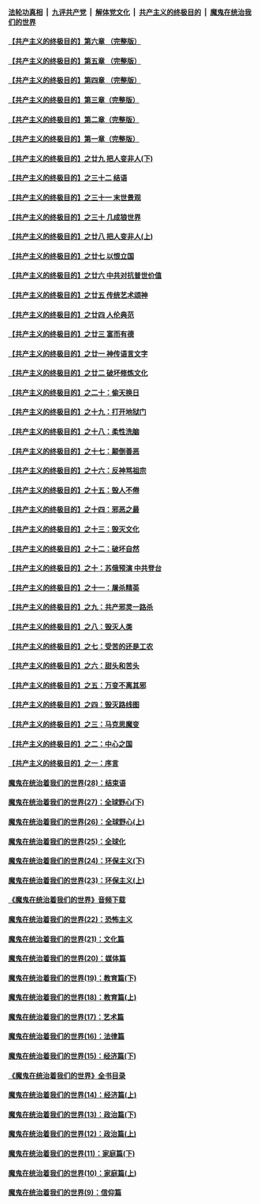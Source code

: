 ####  [法轮功真相](../../../../basic/blob/master/README.md?t=06171602) &nbsp;|&nbsp; [九评共产党](../../../../9ping.md/blob/master/README.md?t=06171602) &nbsp;|&nbsp; [解体党文化](../../../../jtdwh.md/blob/master/README.md?t=06171602)  &nbsp;|&nbsp; [共产主义的终极目的](../../../../gczydzjmd.md/blob/master/README.md?t=06171602) &nbsp;|&nbsp; [魔鬼在统治我们的世界](../../../../mgztzwmdsj.md/blob/master/README.md?t=06171602) 

#### [【共产主义的终极目的】第六章 （完整版）](../pages/nsc422/n11428913.md?t=06171602) 

#### [【共产主义的终极目的】第五章 （完整版）](../pages/nsc422/n11428912.md?t=06171602) 

#### [【共产主义的终极目的】第四章 （完整版）](../pages/nsc422/n11428907.md?t=06171602) 

#### [【共产主义的终极目的】第三章（完整版）](../pages/nsc422/n11428848.md?t=06171602) 

#### [【共产主义的终极目的】第二章（完整版）](../pages/nsc422/n11428831.md?t=06171602) 

#### [【共产主义的终极目的】第一章（完整版）](../pages/nsc422/n11417651.md?t=06171602) 

#### [【共产主义的终极目的】之廿九 把人变非人(下)](../pages/nsc422/n11344140.md?t=06171602) 

#### [【共产主义的终极目的】之三十二 结语](../pages/nsc422/n11360535.md?t=06171602) 

#### [【共产主义的终极目的】之三十一 末世景观](../pages/nsc422/n11351129.md?t=06171602) 

#### [【共产主义的终极目的】之三十 几成狼世界](../pages/nsc422/n11348280.md?t=06171602) 

#### [【共产主义的终极目的】之廿八 把人变非人(上)](../pages/nsc422/n11340492.md?t=06171602) 

#### [【共产主义的终极目的】之廿七 以恨立国](../pages/nsc422/n11336944.md?t=06171602) 

#### [【共产主义的终极目的】之廿六 中共对抗普世价值](../pages/nsc422/n11324785.md?t=06171602) 

#### [【共产主义的终极目的】之廿五 传统艺术颂神](../pages/nsc422/n11296396.md?t=06171602) 

#### [【共产主义的终极目的】之廿四 人伦典范](../pages/nsc422/n11296397.md?t=06171602) 

#### [【共产主义的终极目的】之廿三 富而有德](../pages/nsc422/n11283598.md?t=06171602) 

#### [【共产主义的终极目的】之廿一 神传语言文字](../pages/nsc422/n11263265.md?t=06171602) 

#### [【共产主义的终极目的】之廿二 破坏修炼文化](../pages/nsc422/n11245728.md?t=06171602) 

#### [【共产主义的终极目的】之二十：偷天换日](../pages/nsc422/n11238846.md?t=06171602) 

#### [【共产主义的终极目的】之十九：打开地狱门](../pages/nsc422/n11206376.md?t=06171602) 

#### [【共产主义的终极目的】之十八：柔性洗脑](../pages/nsc422/n11199994.md?t=06171602) 

#### [【共产主义的终极目的】之十七：颠倒善恶](../pages/nsc422/n11179782.md?t=06171602) 

#### [【共产主义的终极目的】之十六：反神骂祖宗](../pages/nsc422/n11166798.md?t=06171602) 

#### [【共产主义的终极目的】之十五：毁人不倦](../pages/nsc422/n11166792.md?t=06171602) 

#### [【共产主义的终极目的】之十四：邪恶之最](../pages/nsc422/n11150249.md?t=06171602) 

#### [【共产主义的终极目的】之十三：毁灭文化](../pages/nsc422/n11135227.md?t=06171602) 

#### [【共产主义的终极目的】之十二：破坏自然](../pages/nsc422/n11135214.md?t=06171602) 

#### [【共产主义的终极目的】之十：苏俄预演 中共登台](../pages/nsc422/n11118424.md?t=06171602) 

#### [【共产主义的终极目的】之十一：屠杀精英](../pages/nsc422/n11118442.md?t=06171602) 

#### [【共产主义的终极目的】之九：共产邪灵一路杀](../pages/nsc422/n11114139.md?t=06171602) 

#### [【共产主义的终极目的】之八：毁灭人类](../pages/nsc422/n11108503.md?t=06171602) 

#### [【共产主义的终极目的】之七：受苦的还是工农](../pages/nsc422/n11101809.md?t=06171602) 

#### [【共产主义的终极目的】之六：甜头和苦头](../pages/nsc422/n11096971.md?t=06171602) 

#### [【共产主义的终极目的】之五：万变不离其邪](../pages/nsc422/n11091285.md?t=06171602) 

#### [【共产主义的终极目的】之四：毁灭路线图](../pages/nsc422/n11086284.md?t=06171602) 

#### [【共产主义的终极目的】之三：马克思魔变](../pages/nsc422/n11061941.md?t=06171602) 

#### [【共产主义的终极目的】之二：中心之国](../pages/nsc422/n11047728.md?t=06171602) 

#### [【共产主义的终极目的】之一：序言](../pages/nsc422/n11086077.md?t=06171602) 

#### [魔鬼在统治着我们的世界(28)：结束语](../pages/nsc422/n10936246.md?t=06171602) 

#### [魔鬼在统治着我们的世界(27)：全球野心(下)](../pages/nsc422/n10928319.md?t=06171602) 

#### [魔鬼在统治着我们的世界(26)：全球野心(上)](../pages/nsc422/n10900318.md?t=06171602) 

#### [魔鬼在统治着我们的世界(25)：全球化](../pages/nsc422/n10788205.md?t=06171602) 

#### [魔鬼在统治着我们的世界(24)：环保主义(下)](../pages/nsc422/n10695307.md?t=06171602) 

#### [魔鬼在统治着我们的世界(23)：环保主义(上)](../pages/nsc422/n10688613.md?t=06171602) 

#### [《魔鬼在统治着我们的世界》音频下载](../pages/nsc422/n10635553.md?t=06171602) 

#### [魔鬼在统治着我们的世界(22)：恐怖主义](../pages/nsc422/n10614727.md?t=06171602) 

#### [魔鬼在统治着我们的世界(21)：文化篇](../pages/nsc422/n10597706.md?t=06171602) 

#### [魔鬼在统治着我们的世界(20)：媒体篇](../pages/nsc422/n10586579.md?t=06171602) 

#### [魔鬼在统治着我们的世界(19)：教育篇(下)](../pages/nsc422/n10564808.md?t=06171602) 

#### [魔鬼在统治着我们的世界(18)：教育篇(上)](../pages/nsc422/n10526970.md?t=06171602) 

#### [魔鬼在统治着我们的世界(17)：艺术篇](../pages/nsc422/n10499093.md?t=06171602) 

#### [魔鬼在统治着我们的世界(16)：法律篇](../pages/nsc422/n10485969.md?t=06171602) 

#### [魔鬼在统治着我们的世界(15)：经济篇(下)](../pages/nsc422/n10469975.md?t=06171602) 

#### [《魔鬼在统治着我们的世界》全书目录](../pages/nsc422/n10464261.md?t=06171602) 

#### [魔鬼在统治着我们的世界(14)：经济篇(上)](../pages/nsc422/n10457370.md?t=06171602) 

#### [魔鬼在统治着我们的世界(13)：政治篇(下)](../pages/nsc422/n10448270.md?t=06171602) 

#### [魔鬼在统治着我们的世界(12)：政治篇(上)](../pages/nsc422/n10444576.md?t=06171602) 

#### [魔鬼在统治着我们的世界(11)：家庭篇(下)](../pages/nsc422/n10440961.md?t=06171602) 

#### [魔鬼在统治着我们的世界(10)：家庭篇(上)](../pages/nsc422/n10435448.md?t=06171602) 

#### [魔鬼在统治着我们的世界(9)：信仰篇](../pages/nsc422/n10432159.md?t=06171602) 

